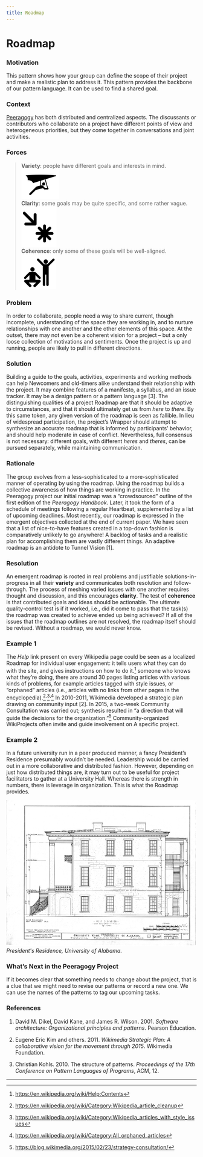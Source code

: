 ```yaml
---
title: Roadmap
---
```


Roadmap 
=======

### Motivation 

This pattern shows how your group can define the scope of their project
and make a realistic plan to address it. This pattern provides the
backbone of our pattern language. It can be used to find a shared goal.

### Context 

[Peeragogy](http://peeragogy.github.io/pattern-peeragogy.html) has
both distributed and centralized aspects. The discussants or
contributors who collaborate on a project have different points of
view and heterogeneous priorities, but they come together in
conversations and joint activities.

### Forces 

>  **Variety**: people have different goals and interests in mind.         ![image](https://raw.githubusercontent.com/Peeragogy/Peeragogy.github.io/master/images/variety.png)  
>  **Clarity**: some goals may be quite specific, and some rather vague.   ![image](https://raw.githubusercontent.com/Peeragogy/Peeragogy.github.io/master/images/clarity.png)  
>  **Coherence**: only some of these goals will be well-aligned.           ![image](https://raw.githubusercontent.com/Peeragogy/Peeragogy.github.io/master/images/coherence.png)

### Problem 

In order to collaborate, people need a way to share current, though
incomplete, understanding of the space they are working in, and to
nurture relationships with one another and the other elements of this
space. At the outset, there may not even be a coherent vision for a
project – but a only loose collection of motivations and sentiments.
Once the project is up and running, people are likely to pull in
different directions.

### Solution 

Building a guide to the goals, activities, experiments and working
methods can help <span><span>Newcomers</span></span> and old-timers
alike understand their relationship with the project. It may combine
features of a manifesto, a syllabus, and an issue tracker. It may be a
design pattern or a pattern language <span
class="citation">\[3\]</span>. The distinguishing qualities of a project
Roadmap are that it should be adaptive to
circumstances, and that it should ultimately get us from *here* to
*there*. By this same token, any given version of the roadmap is seen as
fallible. In lieu of widespread participation, the project’s
<span><span>Wrapper</span></span> should attempt to synthesize an
accurate roadmap that is informed by participants’ behavior, and should
help moderate in case of conflict. Nevertheless, full consensus is not
necessary: different goals, with different *heres* and *theres*, can be
pursued separately, while maintaining communication.

### Rationale 

The group evolves from a less-sophisticated to a more-sophisticated
manner of operating by using the roadmap. Using the roadmap builds a
collective awareness of how things are working in practice. In the
Peeragogy project our initial roadmap was a “crowdsourced” outline of
the first edition of the *Peeragogy Handbook*. Later, it took the form
of a schedule of meetings following a regular
<span><span>Heartbeat</span></span>, supplemented by a list of upcoming
deadlines. Most recently, our roadmap is expressed in the emergent
objectives collected at the end of current paper. We have seen that a
list of nice-to-have features created in a top-down fashion is
comparatively unlikely to go anywhere! A backlog of tasks and a
realistic plan for accomplishing them are vastly different things. An
adaptive roadmap is an antidote to <span><span>Tunnel
Vision</span></span> <span class="citation">\[1\]</span>.

### Resolution 

An emergent roadmap is rooted in real problems and justifiable
solutions-in-progress in all their **variety** and communicates both
resolution and follow-through. The process of meshing varied issues with
one another requires thought and discussion, and this encourages
**clarity**. The test of **coherence** is that contributed goals and
ideas should be actionable. The ultimate quality-control test is if it
worked, i.e., did it come to pass that the task(s) the roadmap was
created to achieve ended up being achieved? If all of the issues that
the roadmap outlines are not resolved, the roadmap itself should be
revised. Without a roadmap, we would never know.

### Example 1 

The *Help* link present on every Wikipedia page could be seen as a
localized <span><span>Roadmap</span></span> for individual user
engagement: it tells users what they can do with the site, and gives
instructions on how to do it.[^fn1]
someone who knows what they’re doing, there are around 30 pages listing
articles with various kinds of problems, for example articles tagged
with style issues, or “orphaned” articles (i.e., articles with no links
from other pages in the encyclopedia).[^fn2]<sup>,</sup>[^fn3]<sup>,</sup>[^fn4]
In 2010-2011, Wikimedia developed a strategic plan drawing
on community input <span class="citation">\[2\]</span>. In 2015, a
two-week Community Consultation was carried out; synthesis resulted in
“a direction that will guide the decisions for the organization.”[^fn5]
Community-organized WikiProjects often invite and guide involvement on
<span><span>A specific project</span></span>.

### Example 2 

In a future university run in a peer produced manner, a fancy
President’s Residence presumably wouldn’t be needed.  Leadership would be carried out in a more
collaborative and distributed fashion. However, depending on just how
distributed things are, it may turn out to be useful for project
facilitators to gather at a University Hall. Whereas there is strength
in numbers, there is leverage in organization. This is what the
<span><span>Roadmap</span></span> provides.

![image](https://raw.githubusercontent.com/Peeragogy/Peeragogy.github.io/master/images/alabama-small.jpg)  
*President's Residence, University of Alabama.*

### What’s Next in the Peeragogy Project

If it becomes clear that something needs to change about the project,
that is a clue that we might need to revise our patterns or record a new
one. We can use the names of the patterns to tag our upcoming tasks.

### References

1. David M. Dikel, David Kane, and James R. Wilson. 2001. *Software architecture: Organizational principles and patterns*. Pearson Education.

2. Eugene Eric Kim and others. 2011. *Wikimedia Strategic Plan: A collaborative vision for the movement through 2015*. Wikimedia Foundation.

3. Christian Kohls. 2010. The structure of patterns. *Proceedings of the 17th Conference on Pattern Languages of Programs*, ACM, 12.

------------------------------------------------------------------------

[^fn1]: <https://en.wikipedia.org/wiki/Help:Contents>

[^fn2]: <https://en.wikipedia.org/wiki/Category:Wikipedia_article_cleanup>

[^fn3]: <https://en.wikipedia.org/wiki/Category:Wikipedia_articles_with_style_issues>

[^fn4]: <https://en.wikipedia.org/wiki/Category:All_orphaned_articles>

[^fn5]: <https://blog.wikimedia.org/2015/02/23/strategy-consultation/>

[^fn6]: <https://blog.wikimedia.org/2015/08/27/strategy-potential-mobile-multimedia-translation/>

